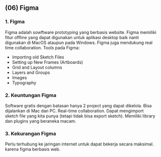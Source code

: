 ## (06) Figma

### 1. Figma
Figma adalah sowftware prototyping yang berbasis website. Figma memiliki fitur offline yang dapat digunakan untuk aplikasi desktop baik nanti digunakan di MacOS ataupun pada Windows. Figma juga mendukung real time collaboration.
Tools pada Figma:
 - Importing old Sketch Files
 - Setting up New Frames (Artboards)
 - Grid and Layout columns
 - Layers and Groups
 - Images
 - Typography

### 2. Keuntungan Figma
Software gratis dengan batasan hanya 2 project yang dapat dikelola.
Bisa dijalankan di Mac dan PC.
Real-time collaboration.
Dapat mengimport sketch file yang kita punya (tetapi tidak bisa export sketch).
Memiliki library dan plugins yang beraneka macam.

### 3. Kekurangan Figma 
Perlu terhubung ke jaringan internet untuk dapat bekerja secara maksimal. karena figma berbasis web.
